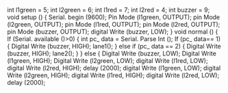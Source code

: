 int l1green = 5; int l2green = 6;
int l1red = 7; int l2red = 4;
int buzzer = 9;
void setup ()
{
Serial. begin (9600);
Pin Mode (l1green, OUTPUT);
pin Mode (l2green, OUTPUT);
pin Mode (l1red, OUTPUT);
pin Mode (l2red, OUTPUT);
pin Mode (buzzer, OUTPUT);
digital Write (buzzer, LOW);
}
void normal ()
{
If (Serial. available ()>0)
{ int pc_ data = Serial. Parse Int ();
If (pc_ data== 1)
{
Digital Write (buzzer, HIGH); lane1();
}
else if (pc_ data == 2)
{
Digital Write (buzzer, HIGH); lane2();
}
}
else
{
Digital Write (buzzer, LOW);
Digital Write (l1green, HIGH);
Digital Write (l2green, LOW);
digital Write (l1red, LOW);
digital Write (l2red, HIGH);
delay (2000);
digital Write (l1green, LOW);
digital Write (l2green, HIGH);
digital Write (l1red, HIGH);
digital Write (l2red, LOW);
delay (2000);
